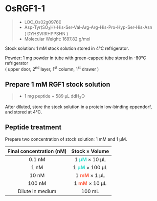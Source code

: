 # OsRGF1-1

> - LOC_Os02g09760
> - Asp-Tyr(SO<sub>3</sub>H)-His-Ser-Val-Arg-Arg-His-Pro-Hyp-Ser-His-Asn \
( DYHSVRRHPPSHN )
> - Molecular Weight: 1697.82 g/mol

Stock solution: 1 mM stock solution stored in 4&deg;C refrigerator.

Powder: 1 mg powder in tube with green-capped tube stored in -80&deg;C refrigerator \
( upper door, 2<sup>nd</sup> layer, 1<sup>st</sup> column, 1<sup>st</sup> drawer )

## Prepare 1 mM RGF1 stock solution
> - 1 mg peptide + 589 &micro;L ddH<sub>2</sub>O

After diluted, store the stock solution in a protein low-binding eppendorf, and stored at 4&deg;C.


## Peptide treatment

Prepare two concentration of stock solution: 1 mM and 1 &micro;M.

| Final concentration (nM)  | Stock &times; Volume                                            |
| :---:                     | :---:                                                           |
| 0.1 nM                    | 1 <b style="color:turquoise">&micro;M</b> &times; 10 &micro;L   |  
| 1 nM                      | 1 <b style="color:turquoise">&micro;M</b> &times; 100 &micro;L  |
| 10 nM                     | 1 <b style="color:tomato">mM</b> &times; 1 &micro;L             |
| 100 nM                    | 1 <b style="color:tomato">mM</b> &times; 10 &micro;L            |
| Dilute in medium          | 100 mL                                                          |
